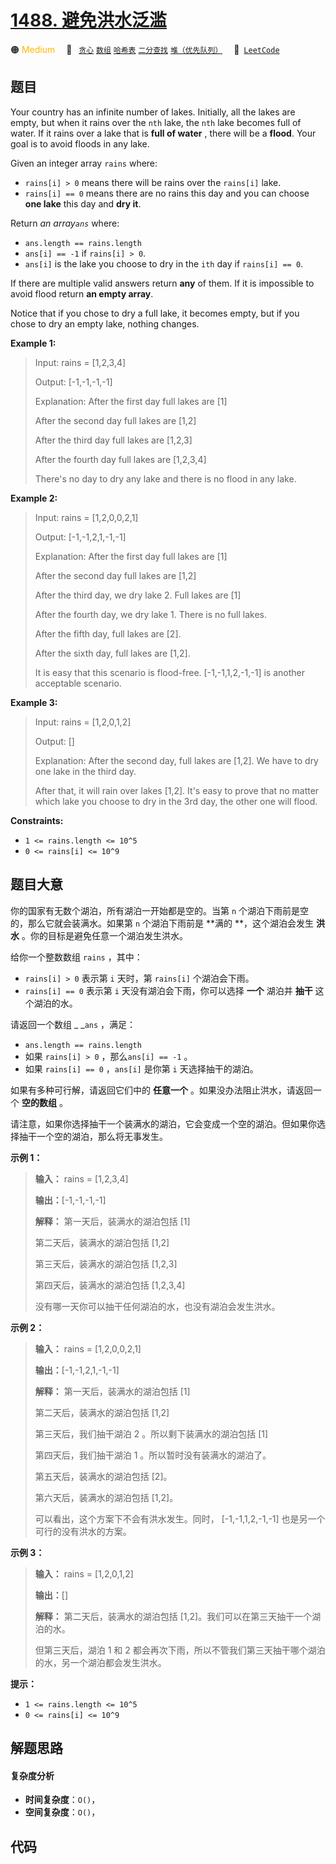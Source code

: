 # [1488. 避免洪水泛滥](https://leetcode.com/problems/avoid-flood-in-the-city)

🟠 <font color=#ffb800>Medium</font>&emsp; 🔖&ensp; [`贪心`](/leetcode/outline/tag/greedy.md) [`数组`](/leetcode/outline/tag/array.md) [`哈希表`](/leetcode/outline/tag/hash-table.md) [`二分查找`](/leetcode/outline/tag/binary-search.md) [`堆（优先队列）`](/leetcode/outline/tag/heap-priority-queue.md)&emsp; 🔗&ensp;[`LeetCode`](https://leetcode.com/problems/avoid-flood-in-the-city)

## 题目

Your country has an infinite number of lakes. Initially, all the lakes are
empty, but when it rains over the `nth` lake, the `nth` lake becomes full of
water. If it rains over a lake that is **full of water** , there will be a
**flood**. Your goal is to avoid floods in any lake.

Given an integer array `rains` where:

  * `rains[i] > 0` means there will be rains over the `rains[i]` lake.
  * `rains[i] == 0` means there are no rains this day and you can choose **one lake** this day and **dry it**.

Return _an array`ans`_ where:

  * `ans.length == rains.length`
  * `ans[i] == -1` if `rains[i] > 0`.
  * `ans[i]` is the lake you choose to dry in the `ith` day if `rains[i] == 0`.

If there are multiple valid answers return **any** of them. If it is
impossible to avoid flood return **an empty array**.

Notice that if you chose to dry a full lake, it becomes empty, but if you
chose to dry an empty lake, nothing changes.



**Example 1:**

> Input: rains = [1,2,3,4]
> 
> Output: [-1,-1,-1,-1]
> 
> Explanation: After the first day full lakes are [1]
> 
> After the second day full lakes are [1,2]
> 
> After the third day full lakes are [1,2,3]
> 
> After the fourth day full lakes are [1,2,3,4]
> 
> There's no day to dry any lake and there is no flood in any lake.

**Example 2:**

> Input: rains = [1,2,0,0,2,1]
> 
> Output: [-1,-1,2,1,-1,-1]
> 
> Explanation: After the first day full lakes are [1]
> 
> After the second day full lakes are [1,2]
> 
> After the third day, we dry lake 2. Full lakes are [1]
> 
> After the fourth day, we dry lake 1. There is no full lakes.
> 
> After the fifth day, full lakes are [2].
> 
> After the sixth day, full lakes are [1,2].
> 
> It is easy that this scenario is flood-free. [-1,-1,1,2,-1,-1] is another acceptable scenario.

**Example 3:**

> Input: rains = [1,2,0,1,2]
> 
> Output: []
> 
> Explanation: After the second day, full lakes are  [1,2]. We have to dry one lake in the third day.
> 
> After that, it will rain over lakes [1,2]. It's easy to prove that no matter which lake you choose to dry in the 3rd day, the other one will flood.

**Constraints:**

  * `1 <= rains.length <= 10^5`
  * `0 <= rains[i] <= 10^9`


## 题目大意

你的国家有无数个湖泊，所有湖泊一开始都是空的。当第 `n` 个湖泊下雨前是空的，那么它就会装满水。如果第 `n` 个湖泊下雨前是 **满的
**，这个湖泊会发生 **洪水** 。你的目标是避免任意一个湖泊发生洪水。

给你一个整数数组 `rains` ，其中：

  * `rains[i] > 0` 表示第 `i` 天时，第 `rains[i]` 个湖泊会下雨。
  * `rains[i] == 0` 表示第 `i` 天没有湖泊会下雨，你可以选择 **一个**  湖泊并 **抽干**  这个湖泊的水。

请返回一个数组 _ _`ans` ，满足：

  * `ans.length == rains.length`
  * 如果 `rains[i] > 0` ，那么`ans[i] == -1` 。
  * 如果 `rains[i] == 0` ，`ans[i]` 是你第 `i` 天选择抽干的湖泊。

如果有多种可行解，请返回它们中的 **任意一个**  。如果没办法阻止洪水，请返回一个 **空的数组**  。

请注意，如果你选择抽干一个装满水的湖泊，它会变成一个空的湖泊。但如果你选择抽干一个空的湖泊，那么将无事发生。



**示例 1：**

> 
> 
> 
> 
> 
> **输入：** rains = [1,2,3,4]
> 
> **输出：**[-1,-1,-1,-1]
> 
> **解释：** 第一天后，装满水的湖泊包括 [1]
> 
> 第二天后，装满水的湖泊包括 [1,2]
> 
> 第三天后，装满水的湖泊包括 [1,2,3]
> 
> 第四天后，装满水的湖泊包括 [1,2,3,4]
> 
> 没有哪一天你可以抽干任何湖泊的水，也没有湖泊会发生洪水。
> 
> 

**示例 2：**

> 
> 
> 
> 
> 
> **输入：** rains = [1,2,0,0,2,1]
> 
> **输出：**[-1,-1,2,1,-1,-1]
> 
> **解释：** 第一天后，装满水的湖泊包括 [1]
> 
> 第二天后，装满水的湖泊包括 [1,2]
> 
> 第三天后，我们抽干湖泊 2 。所以剩下装满水的湖泊包括 [1]
> 
> 第四天后，我们抽干湖泊 1 。所以暂时没有装满水的湖泊了。
> 
> 第五天后，装满水的湖泊包括 [2]。
> 
> 第六天后，装满水的湖泊包括 [1,2]。
> 
> 可以看出，这个方案下不会有洪水发生。同时， [-1,-1,1,2,-1,-1] 也是另一个可行的没有洪水的方案。
> 
> 

**示例 3：**

> 
> 
> 
> 
> 
> **输入：** rains = [1,2,0,1,2]
> 
> **输出：**[]
> 
> **解释：** 第二天后，装满水的湖泊包括 [1,2]。我们可以在第三天抽干一个湖泊的水。
> 
> 但第三天后，湖泊 1 和 2 都会再次下雨，所以不管我们第三天抽干哪个湖泊的水，另一个湖泊都会发生洪水。
> 
> 



**提示：**

  * `1 <= rains.length <= 10^5`
  * `0 <= rains[i] <= 10^9`


## 解题思路

#### 复杂度分析

- **时间复杂度**：`O()`，
- **空间复杂度**：`O()`，

## 代码

```javascript

```